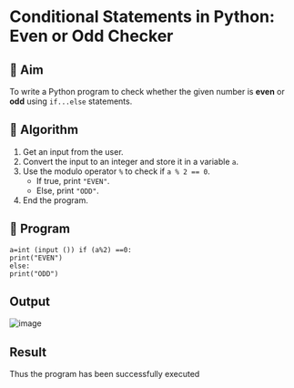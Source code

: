 # Conditional Statements in Python: Even or Odd Checker
## 🎯 Aim
To write a Python program to check whether the given number is **even** or **odd** using `if...else` statements.

## 🧠 Algorithm
1. Get an input from the user.
2. Convert the input to an integer and store it in a variable `a`.
3. Use the modulo operator `%` to check if `a % 2 == 0`.
   - If true, print `"EVEN"`.
   - Else, print `"ODD"`.
4. End the program.

## 🧾 Program
```
a=int (input ()) if (a%2) ==0:
print("EVEN")
else:
print("ODD")
```
## Output
![image](https://github.com/user-attachments/assets/87790b97-f9b1-4605-a8b4-0a41f90b80a0)


## Result
   Thus the program has been successfully executed
